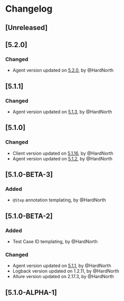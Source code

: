 # Changelog

## [Unreleased]

## [5.2.0]
### Changed
- Agent version updated on [5.2.0](https://github.com/reportportal/agent-java-junit/releases/tag/5.2.0), by @HardNorth

## [5.1.1]
### Changed
- Agent version updated on [5.1.3](https://github.com/reportportal/agent-java-junit/releases/tag/5.1.3), by @HardNorth

## [5.1.0]
### Changed
- Client version updated on [5.1.16](https://github.com/reportportal/client-java/releases/tag/5.1.16), by @HardNorth
- Agent version updated on [5.1.2](https://github.com/reportportal/agent-java-junit/releases/tag/5.1.2), by @HardNorth

## [5.1.0-BETA-3]
### Added
- `@Step` annotation templating, by @HardNorth

## [5.1.0-BETA-2]
### Added
- Test Case ID templating, by @HardNorth
### Changed
- Agent version updated on [5.1.1](https://github.com/reportportal/agent-java-junit/releases/tag/5.1.1), by @HardNorth
- Logback version updated on 1.2.11, by @HardNorth
- Allure version updated on 2.17.3, by @HardNorth

## [5.1.0-ALPHA-1]
